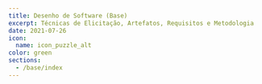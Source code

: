 ```yaml
---
title: Desenho de Software (Base)
excerpt: Técnicas de Elicitação, Artefatos, Requisitos e Metodologia
date: 2021-07-26
icon:
  name: icon_puzzle_alt
color: green
sections:
  - /base/index
---
```

